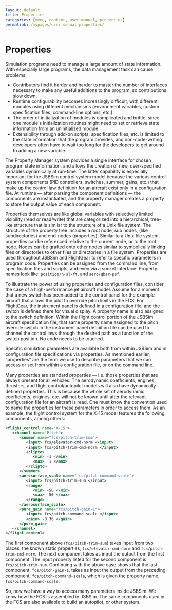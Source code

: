 ```yaml
---
layout: default
title: Properties
categories: [menu, content, user-manual, properties]
permalink: /mypages/user-manual-properties/
---
```


# Properties

Simulation programs need to manage a large amount of state information. With especially large programs, the data management task can cause problems:

- Contributors find it harder and harder to master the number of interfaces necessary to make any useful additions to the program, so contributions slow down.
- Runtime configurability becomes increasingly difficult, with different modules using different mechanisms (environment variables, custom specification files, command-line options, etc.).
- The order of initialization of modules is complicated and brittle, since one module's initialization routines might need to set or retrieve state information from an uninitialized module.
- Extensibility through add-on scripts, specification files, etc. is limited to the state information that the program provides, and non-code-writing developers often have to wait too long for the developers to get around to adding a new variable.

The Property Manager system provides a single interface for chosen program state information, and allows the creation of new, user-specified variables dynamically at run-time. The latter capability is especially important for the JSBSim control system model because the various control system components (PID controllers, switches, summer, gains, etc.) that make up the control law definition for an aircraft exist only in a configuration file. At runtime — after parsing the component definitions — the components are instantiated, and the property manager creates a property to store the output value of each component.

Properties themselves are like global variables with selectively limited visibility (read or read/write) that are categorized into a hierarchical, tree-like structure that is similar to the structure of a Unix file system. The structure of the property tree includes a root node, sub nodes, (like subdirectories) and end-nodes (properties). Similar to a Unix file system, properties can be
referenced relative to the current node, or to the root node. Nodes can be grafted onto other nodes similar to symbolically linking files or directories to other files or directories in a file system. Properties are used throughout JSBSim and FlightGear to refer to specific parameters in program code. Properties can be assigned from the command line, from specification files and scripts, and even via a socket interface. Property names look like: `position/h-sl-ft`, and `aero/qbar-psf`.

To illustrate the power of using properties and configuration files, consider the case of a high-performance jet aircraft model. Assume for a moment that a new switch has been added to the control panel for the example aircraft that allows the pilot to override pitch limits in the FCS. For FlightGear, the instrument panel is defined in a configuration file, and the switch is defined
there for visual display. A property name is also assigned to the switch definition. Within the flight control portion of the JSBSim aircraft specification file, that same property name assigned to the pitch override switch in the instrument panel definition file can be used to channel the control laws through the desired path as a function of the switch position. No code needs to be touched.

Specific simulation parameters are available both from within JSBSim and in configuration file specifications via properties. As mentioned earlier, “properties” are the term we use to describe parameters that we can access or set from within a configuration file, or on the command line.

Many properties are standard properties — i.e. those properties that are always present for all vehicles. The aerodynamic coefficients, engines, thrusters, and flight control/autopilot models will also have dynamically defined properties. This is because the whole set of aerodynamic coefficients, engines, etc. will not be known until after the relevant configuration file for an aircraft is read. One must know the convention used to name the properties for these parameters in order to access them. As an example, the flight control system for the X-15 model features the following components, among others:

```xml
<flight_control name="X-15">
   <channel name="Pitch">
      <summer name="fcs/pitch-trim-sum">
         <input> fcs/elevator-cmd-norm </input>
         <input> fcs/pitch-trim-cmd-norm </input>
         <clipto>
            <min> -1 </min>
            <max>  1 </max>
         </clipto>
      </summer>
      <aerosurface_scale name="fcs/pitch-command-scale">
         <input> fcs/pitch-trim-sum </input>
         <range>
            <min> -50 </min>
            <max>  50 </max>
         </range>
      </aerosurface_scale>
      <pure_gain name="fcs/pitch-gain-1">
         <input> fcs/pitch-command-scale </input>
         <gain> -0.36 </gain>
      </pure_gain>
   </channel>
</flight_control>
```

The first component above (`fcs/pitch-trim-sum`) takes input from two places, the known static properties, `fcs/elevator-cmd-norm` and `fcs/pitch-trim-cmd-norm`. The next component takes as input the output from the first component. The input property listed for the second component is `fcs/pitch-trim-sum`. Continuing with the above case shows that the last component, `fcs/pitch-gain-1`, takes as input the output from the preceding component, `fcs/pitch-command-scale`, which is given the property name, `fcs/pitch-command-scale`.

So, now we have a way to access many parameters inside JSBSim. We know how the FCS is assembled in JSBSim. The same components used in the FCS are also available to build an autopilot, or other system.
